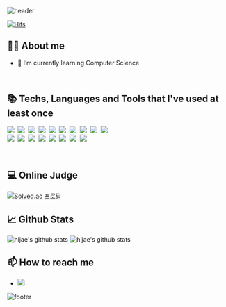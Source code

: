 ![header](https://capsule-render.vercel.app/api?type=waving&color=gradient&height=250&section=header&text=Hi%20there%20안녕하세요%20👋&fontSize=45&fontAlignY=36&animation=twinkling)
<!--
**hijae/hijae** is a ✨ _special_ ✨ repository because its `README.md` (this file) appears on your GitHub profile.

Here are some ideas to get you started:

- 🔭 I’m currently working on ...
- 🌱 I’m currently learning ...
- 👯 I’m looking to collaborate on ...
- 🤔 I’m looking for help with ...
- 💬 Ask me about ...
- 📫 How to reach me: ...
- 😄 Pronouns: ...
- ⚡ Fun fact: ...
-->
[![Hits](https://hits.seeyoufarm.com/api/count/incr/badge.svg?url=https%3A%2F%2Fgithub.com%2Fhijae&count_bg=%2379C83D&title_bg=%23555555&icon=&icon_color=%23E7E7E7&title=hits&edge_flat=false)](https://hits.seeyoufarm.com)

## 👨‍💻 About me
- 🌱 I’m currently learning Computer Science

<br>

## 📚 Techs, Languages and Tools that I've used at least once


<p>
  <img src="https://img.shields.io/badge/Python-3766AB?style=flat&logo=Python&logoColor=white"/></a>&nbsp
  <img src="https://img.shields.io/badge/C++-00599C?style=flat&logo=C%2B%2B&logoColor=white"/></a>&nbsp
  <img src="https://img.shields.io/badge/C-A8B9CC?style=flat&logo=C&logoColor=white"/></a>&nbsp
  <img src="https://img.shields.io/badge/Java-007396?style=flat&logo=Java&logoColor=white"/></a>&nbsp
   <img src="https://img.shields.io/badge/HTML5-E34F26?style=flat&logo=HTML5&logoColor=white"/></a>&nbsp
  <img src="https://img.shields.io/badge/Javascript-ffb13b?style=flat&logo=javascript&logoColor=white"/></a>&nbsp
  <img src="https://img.shields.io/badge/css-1572B6?style=flat&logo=css3&logoColor=white"/></a>&nbsp
  <img src="https://img.shields.io/badge/OpenCV-5C3EE8?style=flat&logo=OpenCV&logoColor=white"/></a>&nbsp
  <img src="https://img.shields.io/badge/PyTorch-EE4C2C?style=flat&logo=PyTorch&logoColor=white"/></a>&nbsp
  <img src="https://img.shields.io/badge/TensorFlow-FF6F00?style=flat&logo=TensorFlow&logoColor=white"/></a>&nbsp
  <br>
  <img src="https://img.shields.io/badge/Xcode-147EFB?style=flat&logo=xcode&logoColor=white"/></a>&nbsp
  <img src="https://img.shields.io/badge/Visual%20Studio%20Code-007ACC?style=flat&logo=Visual%20Studio%20Code&logoColor=white"/></a>&nbsp
  <img src="https://img.shields.io/badge/PyCharm-000000?style=flat&logo=PyCharm&logoColor=white"/></a>&nbsp
  <img src="https://img.shields.io/badge/IntelliJ%20IDEA-000000?style=flat&logo=IntelliJ%20IDEA&logoColor=white"/></a>&nbsp
  <img src="https://img.shields.io/badge/Ubuntu-E95420?style=flat&logo=Ubuntu&logoColor=white"/></a>&nbsp
  <img src="https://img.shields.io/badge/Raspberry%20Pi-A22846?style=flat&logo=Raspberry%20Pi&logoColor=white"/></a>&nbsp
  <img src="https://img.shields.io/badge/Firebase-FFCA28?style=flat&logo=Firebase&logoColor=white"/></a>&nbsp
  <img src="https://img.shields.io/badge/ROS-22314E?style=flat&logo=ROS&logoColor=white"/></a>&nbsp
</p>
<br>

## 💻 Online Judge 
[![Solved.ac 프로필](http://mazassumnida.wtf/api/v2/generate_badge?boj=hijae)](https://solved.ac/hijae)

## 📈 Github Stats
![hijae's github stats](https://github-readme-stats.vercel.app/api?username=hijae)
![hijae's github stats](https://github-readme-stats.vercel.app/api/top-langs/?username=hijae&show_icons=true&layout=compact)

## 📫 How to reach me
- <a href="mailto:hijae99@gamil.com"><img src="https://img.shields.io/badge/Gmail-d14836?style=flat&logo=Gmail&logoColor=white&link=hijae99@gamil.com"/></a>



![footer](https://capsule-render.vercel.app/api?type=waving&color=gradient&height=150&section=footer)
